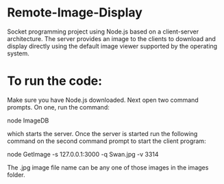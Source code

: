 # Remote-Image-Display
Socket programming project using Node.js based on a client-server architecture. The server provides an image to the clients to download and display directly using the default image viewer supported by the operating system.

# To run the code:
Make sure you have Node.js downloaded. Next open two command prompts. On one, run the command:

node ImageDB

which starts the server. Once the server is started run the following command on the second command prompt to start the client program:

node GetImage -s 127.0.0.1:3000 -q Swan.jpg -v 3314

The .jpg image file name can be any one of those images in the images folder.
